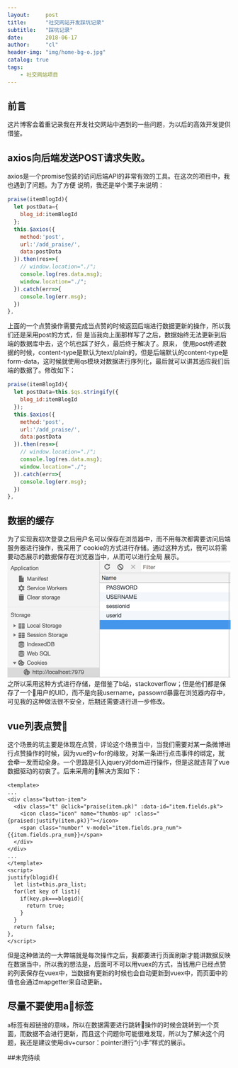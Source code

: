 ```yaml
---
layout:     post
title:      "社交网站开发踩坑记录"
subtitle:   "踩坑记录"
date:       2018-06-17
author:     "cl"
header-img: "img/home-bg-o.jpg"
catalog: true
tags:
    - 社交网站项目
---
```


## 前言
这片博客会着重记录我在开发社交网站中遇到的一些问题，为以后的高效开发提供借鉴。

## axios向后端发送POST请求失败。
axios是一个promise包装的访问后端API的非常有效的工具。在这次的项目中，我也遇到了问题。为了方便
说明，我还是举个栗子来说明：
```js
praise(itemBlogId){
  let postData={
    blog_id:itemBlogId
  };
  this.$axios({
    method:'post',
    url:'/add_praise/',
    data:postData
  }).then(res=>{
    // window.location="./";
    console.log(res.data.msg);
    window.location="./";
  }).catch(err=>{
    console.log(err.msg);
  })
},
```
上面的一个点赞操作需要完成当点赞的时候返回后端进行数据更新的操作，所以我们还是采用post的方式，但
是当我向上面那样写了之后，数据始终无法更新到后端的数据库中去，这个坑也踩了好久，最后终于解决了。原来，
使用post传递数据的时候，content-type是默认为text/plain的，但是后端默认的content-type是
form-data，这时候就使用qs模块对数据进行序列化，最后就可以讲其适应我们后端的数据了。修改如下：
```js
praise(itemBlogId){
  let postData=this.$qs.stringify({
    blog_id:itemBlogId
  });
  this.$axios({
    method:'post',
    url:'/add_praise/',
    data:postData
  }).then(res=>{
    // window.location="./";
    console.log(res.data.msg);
    window.location="./";
  }).catch(err=>{
    console.log(err.msg);
  })
},
```

## 数据的缓存
为了实现我初次登录之后用户名可以保存在浏览器中，而不用每次都需要访问后端服务器进行操作，我采用了
cookie的方式进行存储。通过这种方式，我可以将需要动态展示的数据保存在浏览器当中，从而可以进行全局
展示。
![](/img/in-post/snspro/cookiestore.png)
之所以采用这种方式进行存储，是借鉴了b站，stackoverflow；但是他们都是保存了一个用户的UID，而不是向我username，passowrd暴露在浏览器内存中，可见我的这种做法很不安全，后期还需要进行进一步修改。

## vue列表点赞
这个场景的坑主要是体现在点赞，评论这个场景当中，当我们需要对某一条微博进行点赞操作的时候，因为vue的v-for的缘故，对某一条进行点击事件的绑定，就会牵一发而动全身。一个思路是引入jquery对dom进行操作，但是这就违背了vue数据驱动的初衷了。后来采用的解决方案如下：
```vue
<template>
...
<div class="button-item">
  <div class="t" @click="praise(item.pk)" :data-id="item.fields.pk">
    <icon class="icon" name="thumbs-up" :class="{praised:justify(item.pk)}"></icon>
    <span class="number" v-model="item.fields.pra_num">{{item.fields.pra_num}}</span>
  </div>
</div>
...
</template>
<script>
justify(blogid){
  let list=this.pra_list;
  for(let key of list){
    if(key.pk===blogid){
      return true;
    }
  }
  return false;
},
</script>
```
但是这种做法的一大弊端就是每次操作之后，我都要进行页面刷新才能讲数据反映在数据当中，所以我的想法是，后面可不可以用vuex的方式，当钱用户已经点赞的列表保存在vuex中，当数据有更新的时候也会自动更新到vuex中，而页面中的值也会通过mapgetter来自动更新。

## 尽量不要使用a标签
<code>a</code>标签有超链接的意味，所以在数据需要进行跳转操作的时候会跳转到一个页面，而数据不会进行更新，而且这个问题你可能很难发现，所以为了解决这个问题，我还是建议使用div+cursor：pointer进行“小手”样式的展示。

##未完待续


